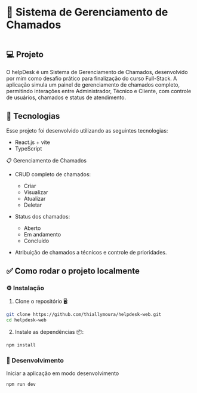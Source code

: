 <h1> 🚀 Sistema de Gerenciamento de Chamados </h1>

<p align="center">
  <img alt="" src="">
</p>

## 💻 Projeto

O helpDesk é um Sistema de Gerenciamento de Chamados, desenvolvido por mim como desafio prático para finalização do curso Full-Stack.
A aplicação simula um painel de gerenciamento de chamados completo, permitindo interações entre Administrador, Técnico e Cliente, com controle de usuários, chamados e status de atendimento.


## 🚀 Tecnologias

Esse projeto foi desenvolvido utilizando as seguintes tecnologias:

- React.js + vite
- TypeScript


📋 Gerenciamento de Chamados
- CRUD completo de chamados:
  - Criar
  - Visualizar
  - Atualizar
  - Deletar

- Status dos chamados:
  - Aberto
  - Em andamento
  - Concluído

- Atribuição de chamados a técnicos e controle de prioridades.

## ✅ Como rodar o projeto localmente

### ⚙️ Instalação

1. Clone o repositório 🖥️:

```sh
git clone https://github.com/thiallymoura/helpdesk-web.git
cd helpdesk-web
```
   
2. Instale as dependências 📦:

```sh
npm install
```

### 🚧 Desenvolvimento

Iniciar a aplicação em modo desenvolvimento 

```sh
npm run dev
```

